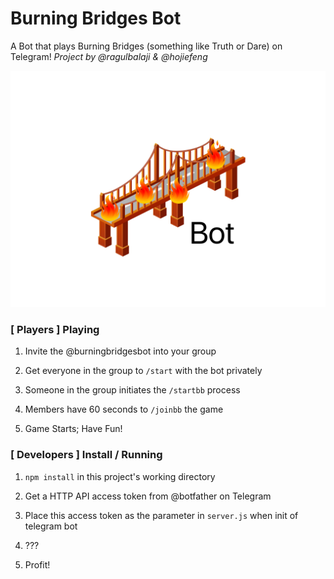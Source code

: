 # Burning Bridges Bot
A Bot that plays Burning Bridges (something like Truth or Dare) on Telegram!
*Project by @ragulbalaji &amp; @hojiefeng*

![Demo](assets/icon.png)

### **[ Players ]** Playing
1. Invite the @burningbridgesbot into your group

2. Get everyone in the group to `/start` with the bot privately

3. Someone in the group initiates the `/startbb` process

4. Members have 60 seconds to `/joinbb` the game

5. Game Starts; Have Fun!


### **[ Developers ]** Install / Running
1. `npm install` in this project's working directory

2. Get a HTTP API access token from @botfather on Telegram

3. Place this access token as the parameter in `server.js` when init of telegram bot

4. ???

5. Profit!
